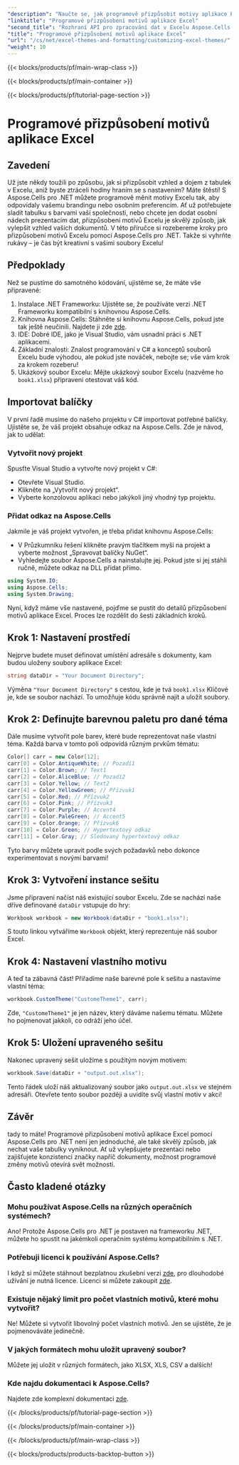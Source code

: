 ```yaml
---
"description": "Naučte se, jak programově přizpůsobit motivy aplikace Excel pomocí Aspose.Cells pro .NET v tomto komplexním průvodci. Vylepšete své tabulky."
"linktitle": "Programové přizpůsobení motivů aplikace Excel"
"second_title": "Rozhraní API pro zpracování dat v Excelu Aspose.Cells v .NET"
"title": "Programové přizpůsobení motivů aplikace Excel"
"url": "/cs/net/excel-themes-and-formatting/customizing-excel-themes/"
"weight": 10
---
```


{{< blocks/products/pf/main-wrap-class >}}

{{< blocks/products/pf/main-container >}}

{{< blocks/products/pf/tutorial-page-section >}}

# Programové přizpůsobení motivů aplikace Excel

## Zavedení
Už jste někdy toužili po způsobu, jak si přizpůsobit vzhled a dojem z tabulek v Excelu, aniž byste ztráceli hodiny hraním se s nastavením? Máte štěstí! S Aspose.Cells pro .NET můžete programově měnit motivy Excelu tak, aby odpovídaly vašemu brandingu nebo osobním preferencím. Ať už potřebujete sladit tabulku s barvami vaší společnosti, nebo chcete jen dodat osobní nádech prezentacím dat, přizpůsobení motivů Excelu je skvělý způsob, jak vylepšit vzhled vašich dokumentů. V této příručce si rozebereme kroky pro přizpůsobení motivů Excelu pomocí Aspose.Cells pro .NET. Takže si vyhrňte rukávy – je čas být kreativní s vašimi soubory Excelu!
## Předpoklady
Než se pustíme do samotného kódování, ujistěme se, že máte vše připravené:
1. Instalace .NET Frameworku: Ujistěte se, že používáte verzi .NET Frameworku kompatibilní s knihovnou Aspose.Cells.
2. Knihovna Aspose.Cells: Stáhněte si knihovnu Aspose.Cells, pokud jste tak ještě neučinili. Najdete ji zde [zde](https://releases.aspose.com/cells/net/). 
3. IDE: Dobré IDE, jako je Visual Studio, vám usnadní práci s .NET aplikacemi.
4. Základní znalosti: Znalost programování v C# a konceptů souborů Excelu bude výhodou, ale pokud jste nováček, nebojte se; vše vám krok za krokem rozeberu!
5. Ukázkový soubor Excelu: Mějte ukázkový soubor Excelu (nazvěme ho `book1.xlsx`) připraveni otestovat váš kód.
## Importovat balíčky
V první řadě musíme do našeho projektu v C# importovat potřebné balíčky. Ujistěte se, že váš projekt obsahuje odkaz na Aspose.Cells. Zde je návod, jak to udělat:
### Vytvořit nový projekt
Spusťte Visual Studio a vytvořte nový projekt v C#:
- Otevřete Visual Studio.
- Klikněte na „Vytvořit nový projekt“.
- Vyberte konzolovou aplikaci nebo jakýkoli jiný vhodný typ projektu.
### Přidat odkaz na Aspose.Cells
Jakmile je váš projekt vytvořen, je třeba přidat knihovnu Aspose.Cells:
- V Průzkumníku řešení klikněte pravým tlačítkem myši na projekt a vyberte možnost „Spravovat balíčky NuGet“.
- Vyhledejte soubor Aspose.Cells a nainstalujte jej. Pokud jste si jej stáhli ručně, můžete odkaz na DLL přidat přímo.
```csharp
using System.IO;
using Aspose.Cells;
using System.Drawing;
``` 
Nyní, když máme vše nastavené, pojďme se pustit do detailů přizpůsobení motivů aplikace Excel. Proces lze rozdělit do šesti základních kroků. 
## Krok 1: Nastavení prostředí
Nejprve budete muset definovat umístění adresáře s dokumenty, kam budou uloženy soubory aplikace Excel:
```csharp
string dataDir = "Your Document Directory";
```
Výměna `"Your Document Directory"` s cestou, kde je tvá `book1.xlsx` Klíčové je, kde se soubor nachází. To umožňuje kódu správně najít a uložit soubory. 
## Krok 2: Definujte barevnou paletu pro dané téma
Dále musíme vytvořit pole barev, které bude reprezentovat naše vlastní téma. Každá barva v tomto poli odpovídá různým prvkům tématu:
```csharp
Color[] carr = new Color[12];
carr[0] = Color.AntiqueWhite; // Pozadí1
carr[1] = Color.Brown; // Text1
carr[2] = Color.AliceBlue; // Pozadí2
carr[3] = Color.Yellow; // Text2
carr[4] = Color.YellowGreen; // Přízvuk1
carr[5] = Color.Red; // Přízvuk2
carr[6] = Color.Pink; // Přízvuk3
carr[7] = Color.Purple; // Accent4
carr[8] = Color.PaleGreen; // Accent5
carr[9] = Color.Orange; // Přízvuk6
carr[10] = Color.Green; // Hypertextový odkaz
carr[11] = Color.Gray; // Sledovaný hypertextový odkaz
```
Tyto barvy můžete upravit podle svých požadavků nebo dokonce experimentovat s novými barvami!
## Krok 3: Vytvoření instance sešitu
Jsme připraveni načíst náš existující soubor Excelu. Zde se nachází naše dříve definované `dataDir` vstupuje do hry:
```csharp
Workbook workbook = new Workbook(dataDir + "book1.xlsx");
```
S touto linkou vytváříme `Workbook` objekt, který reprezentuje náš soubor Excel. 
## Krok 4: Nastavení vlastního motivu
A teď ta zábavná část! Přiřadíme naše barevné pole k sešitu a nastavíme vlastní téma:
```csharp
workbook.CustomTheme("CustomeTheme1", carr);
```
Zde, `"CustomeTheme1"` je jen název, který dáváme našemu tématu. Můžete ho pojmenovat jakkoli, co odráží jeho účel. 
## Krok 5: Uložení upraveného sešitu
Nakonec upravený sešit uložíme s použitým novým motivem:
```csharp
workbook.Save(dataDir + "output.out.xlsx");
```
Tento řádek uloží náš aktualizovaný soubor jako `output.out.xlsx` ve stejném adresáři. Otevřete tento soubor později a uvidíte svůj vlastní motiv v akci!
## Závěr
tady to máte! Programové přizpůsobení motivů aplikace Excel pomocí Aspose.Cells pro .NET není jen jednoduché, ale také skvělý způsob, jak nechat vaše tabulky vyniknout. Ať už vylepšujete prezentaci nebo zajišťujete konzistenci značky napříč dokumenty, možnost programové změny motivů otevírá svět možností.
## Často kladené otázky
### Mohu používat Aspose.Cells na různých operačních systémech?  
Ano! Protože Aspose.Cells pro .NET je postaven na frameworku .NET, můžete ho spustit na jakémkoli operačním systému kompatibilním s .NET.
### Potřebuji licenci k používání Aspose.Cells?  
I když si můžete stáhnout bezplatnou zkušební verzi [zde](https://releases.aspose.com/), pro dlouhodobé užívání je nutná licence. Licenci si můžete zakoupit [zde](https://purchase.aspose.com/buy).
### Existuje nějaký limit pro počet vlastních motivů, které mohu vytvořit?  
Ne! Můžete si vytvořit libovolný počet vlastních motivů. Jen se ujistěte, že je pojmenováváte jedinečně.
### V jakých formátech mohu uložit upravený soubor?  
Můžete jej uložit v různých formátech, jako XLSX, XLS, CSV a dalších!
### Kde najdu dokumentaci k Aspose.Cells?  
Najdete zde komplexní dokumentaci [zde](https://reference.aspose.com/cells/net/).

{{< /blocks/products/pf/tutorial-page-section >}}

{{< /blocks/products/pf/main-container >}}

{{< /blocks/products/pf/main-wrap-class >}}

{{< blocks/products/products-backtop-button >}}